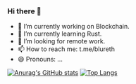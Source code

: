 ### Hi there 👋

<!--
**nocsg/nocsg** is a ✨ _special_ ✨ repository because its `README.md` (this file) appears on your GitHub profile.

Here are some ideas to get you started:

- 🔭 I’m currently working on ...
- 🌱 I’m currently learning ...
- 👯 I’m looking to collaborate on ...
- 🤔 I’m looking for help with ...
- 💬 Ask me about ...
- 📫 How to reach me: ...
- 😄 Pronouns: ...
- ⚡ Fun fact: ...
-->
- 🔭 I’m currently working on Blockchain.
- 🌱 I’m currently learning Rust.
- 🤔 I’m looking for remote work.
- 📫 How to reach me: t.me/blureth
- 😄 Pronouns: ...

[![Anurag's GitHub stats](https://github-readme-stats.vercel.app/api?username=stark-eth&theme=radical)](https://github.com/anuraghazra/github-readme-stats)
[![Top Langs](https://github-readme-stats.vercel.app/api/top-langs/?username=stark-eth&hide=html&layout=compact&theme=radical)](https://github.com/anuraghazra/github-readme-stats)

